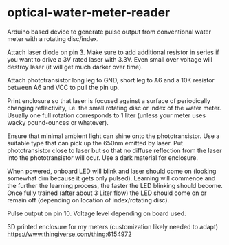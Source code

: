 # optical-water-meter-reader
Arduino based device to generate pulse output from conventional water meter with a rotating disc/index.

Attach laser diode on pin 3. Make sure to add additional resistor in series if you want to drive a 3V rated
laser with 3.3V. Even small over voltage will destroy laser (it will get much darker over time).

Attach phototransistor long leg to GND, short leg to A6 and a 10K resistor between A6 and VCC to pull the
pin up.

Print enclosure so that laser is focused against a surface of periodically changing reflectivity, i.e. the
small rotating disc or index of the water meter. Usually one full rotation corresponds to 1 liter (unless
your meter uses wacky pound-ounces or whatever).

Ensure that minimal ambient light can shine onto the phototransistor. Use a suitable type that can pick up
the 650nm emitted by laser. Put phototransistor close to laser but so that no diffuse reflection from the
laser into the phototransistor will ocur. Use a dark material for enclosure.

When powered, onboard LED will blink and laser should come on (looking somewhat dim because it gets only
pulsed). Learning will commence and the further the learning process, the faster the LED blinking should
become. Once fully trained (after about 3 Liter flow) the LED should come on or remain off (depending on
location of index/rotating disc).

Pulse output on pin 10. Voltage level depending on board used.

3D printed enclosure for my meters (customization likely needed to adapt)
https://www.thingiverse.com/thing:6154972
